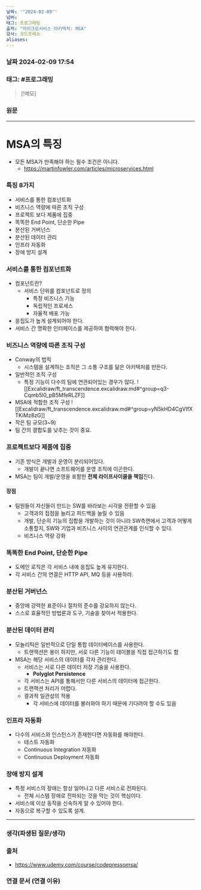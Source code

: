 ```yaml
---
날짜: '"2024-02-09"'
넘버: 
태그: 프로그래밍
출처: "마이크로서비스 아키텍처: MSA"
강사: 코드프레소
aliases:
---
```

### 날짜  2024-02-09 17:54

### 태그: #프로그래밍 

>[!메모]
>

### 원문
---
# MSA의 특징
- 모든 MSA가 만족해야 하는 필수 조건은 아니다.
	- https://martinfowler.com/articles/microservices.html
### 특징 8가지
- 서비스를 통한 컴포넌트화
- 비즈니스 역량에 따른 조직 구성
- 프로젝트 보다 제품에 집중
- 똑똑한 End Point, 단순한 Pipe
- 분산된 거버넌스
- 분산된 데이터 관리
- 인프라 자동화
- 장애 방지 설계
### 서비스를 통한 컴포넌트화
- 컴포넌트란?
	- 서비스 단위를 컴포넌트로 정의
		- 특정 비즈니스 기능
		- 독립적인 프로세스
		- 자율적 배포 가능
- 응집도가 높게 설계되어야 한다.
- 서비스 간 명확한 인터페이스를 제공하여 협력해야 한다.
### 비즈니스 역량에 따른 조직 구성
- Conway의 법칙
	- 시스템을 설계하는 조직은 그 소통 구조를 닮은 아키텍처를 만든다.
- 일반적인 조직 구성
	- 특정 기능이 다수의 팀에 연관되어있는 경우가 많다.
![[Excalidraw/ft_transcendence.excalidraw.md#^group=q3-Cqmb5l0_pB5MfeRLZF]]
- MSA에 적합한 조직 구성
![[Excalidraw/ft_transcendence.excalidraw.md#^group=yN5kHD4CgVIfXTKiMz8zG]]
- 작은 팀 규모(3~9)
- 팀 간의 결합도를 낮추는 것이 중요.
### 프로젝트보다 제품에 집중
- 기존 방식은 개발과 운영이 분리되어있다.
	- 개발이 끝나면 소프트웨어를 운영 조직에 이곤한다.
- MSA는 팀이 개발/운영을 포함한 **전체 라이프사이클을 책임**진다.
#### 장점
- 팀원들이 자신들이 만드는 SW를 바라보는 시각을 전환할 수 있음
	- 고객과의 접점을 늘리고 피드백을 늘릴 수 있음
	- 개발, 단순히 기능의 집합을 개발하는 것이 아니라 SW측면에서 고객과 어떻게 소통할지, SW와 기업과 비즈니스 사이의 연관관계를 인식할 수 있다.
	- 비즈니스 역량 강화
### 똑똑한 End Point, 단순한 Pipe
- 도메인 로직은 각 서비스 내에 응집도 높게 유지한다.
- 각 서비스 간의 연결은 HTTP API, MQ 등을 사용하라.
### 분산된 거버넌스
- 중앙에 강력한 표준이나 절차의 준수를 강요하지 않는다.
- 스스로 효율적인 방법론과 도구, 기술을 찾아서 적용한다.
### 분산된 데이터 관리
- 모놀리틱은 일반적으로 단일 통합 데이터베이스를 사용한다.
	- 트랜잭션은 용이 하지만, 서로 다른 기능이 테이블을 직접 접근하기도 함
- MSA는 해당 서비스의 데이터를 각자 관리한다.
	- 서비스는 서로 다른 데이터 저장 기술을 사용한다.
		- **Polyglot Persistence**
	- 각 서비스는 API를 통해서만 다른 서비스의 데이터에 접근한다.
	- 트랜잭션 처리가 어렵다.
	- 결과적 일관성의 적용
		- 각 서비스에 데이터를 불러와야 하기 때문에 기다려야 할 수도 있음
### 인프라 자동화
- 다수의 서비스와 인스턴스가 존재한다면 자동화를 해야한다.
	- 테스트 자동화
	- Continuous Integration 자동화
	- Continuous Deployment 자동화
### 장애 방지 설계
- 특정 서비스의 장애는 항상 일어나고 다른 서비스로 전파된다.
	- 전체 시스템 장애로 전파되는 것을 막는 것이 핵심이다.
- 서비스에 이상 동작을 신속하게 알 수 있어야 한다.
- 자동으로 복구할 수 있도록 설계.

---
### 생각(파생된 질문/생각)

### 출처
- https://www.udemy.com/course/codepressomsa/

### 연결 문서 (연결 이유)
